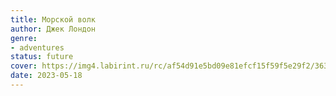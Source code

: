 ```yaml
---
title: Морской волк
author: Джек Лондон
genre:
- adventures
status: future
cover: https://img4.labirint.ru/rc/af54d91e5bd09e81efcf15f59f5e29f2/363x561q80/books70/694024/cover.jpg?1564203105
date: 2023-05-18
---
```


